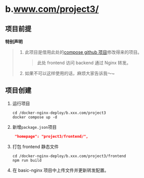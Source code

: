 # b.www.com/project3/

## 项目前提

**特别声明**

> 1. 此项目是借用此处的[compose github 项目](https://github.com/docker/awesome-compose/tree/master/react-express-mysql)修改得来的项目。
>    > 此处 frontend 访问 backend 通过 Nginx 转发。
> 2. 如果不可以这样使用的话，麻烦大家告诉我～~

## 项目创建

1. 运行项目

   ```
   cd /docker-nginx-deploy/b.xxx.com/project3
   docker compose up -d
   ```

2. 新增`package.json`项目
   ```json
    "homepage": "project3/frontend/",
   ```
3. 打包 frontend 静态文件
   ```
   cd /docker-nginx-deploy/b.xxx.com/project3/frontend
   npm run build
   ```
4. 在 basic-nginx 项目中上传文件并更新转发配置。
